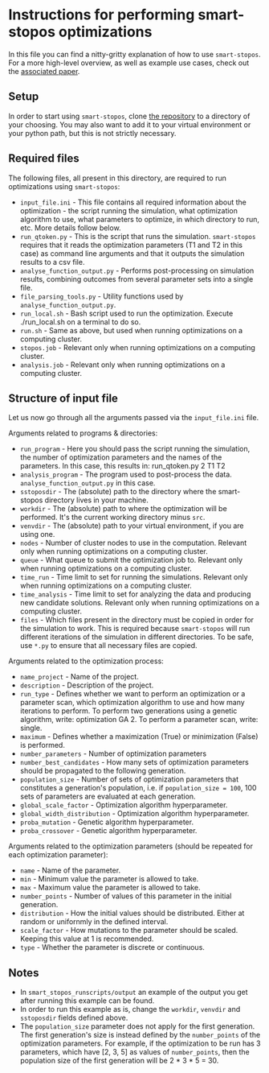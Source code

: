 # Instructions for performing smart-stopos optimizations

In this file you can find a nitty-gritty explanation of how to use `smart-stopos`. For a more high-level overview, as well as example use cases, check out the [associated paper](https://arxiv.org/abs/2010.16373).

## Setup

In order to start using `smart-stopos`, clone [the repository](https://gitlab.com/aritoka/smart-stopos) to a directory of your choosing. You may also want to add it to your virtual environment or your python path, but this is not strictly necessary.

## Required files

The following files, all present in this directory, are required to run optimizations using `smart-stopos`:

* `input_file.ini` - This file contains all required information about the optimization - the script running the simulation, what optimization algorithm to use, what parameters to optimize, in which directory to run, etc. More details follow below.
* `run_qtoken.py` - This is the script that runs the simulation. `smart-stopos` requires that it reads the optimization parameters (T1 and T2 in this case) as command line arguments and that it outputs the simulation results to a csv file.
* `analyse_function_output.py` - Performs post-processing on simulation results, combining outcomes from several parameter sets into a single file.
* `file_parsing_tools.py` - Utility functions used by `analyse_function_output.py`.
* `run_local.sh` - Bash script used to run the optimization. Execute ./run_local.sh on a terminal to do so.
* `run.sh` - Same as above, but used when running optimizations on a computing cluster.
* `stopos.job` - Relevant only when running optimizations on a computing cluster.
* `analysis.job` - Relevant only when running optimizations on a computing cluster.

## Structure of input file

Let us now go through all the arguments passed via the `input_file.ini` file.

Arguments related to programs & directories:

* `run_program` - Here you should pass the script running the simulation, the number of optimization parameters and the names of the parameters. In this case, this results in: run_qtoken.py 2 T1 T2
* `analysis_program` - The program used to post-process the data. `analyse_function_output.py` in this case.
* `sstoposdir` - The (absolute) path to the directory where the smart-stopos directory lives in your machine.
* `workdir` - The (absolute) path to where the optimization will be performed. It's the current working directory minus `src`.
* `venvdir` - The (absolute) path to your virtual environment, if you are using one.
* `nodes` - Number of cluster nodes to use in the computation. Relevant only when running optimizations on a computing cluster.
* `queue` - What queue to submit the optimization job to. Relevant only when running optimizations on a computing cluster.
* `time_run` - Time limit to set for running the simulations. Relevant only when running optimizations on a computing cluster.
* `time_analysis` - Time limit to set for analyzing the data and producing new candidate solutions. Relevant only when running optimizations on a computing cluster.
* `files` - Which files present in the directory must be copied in order for the simulation to work. This is required because `smart-stopos` will run different iterations of the simulation in different directories. To be safe, use `*.py` to ensure that all necessary files are copied.

Arguments related to the optimization process:

* `name_project` - Name of the project.
* `description` - Description of the project.
* `run_type` - Defines whether we want to perform an optimization or a parameter scan, which optimization algorithm to use and how many iterations to perform. To perform two generations using a genetic algorithm, write: optimization GA 2. To perform a parameter scan, write: single.
* `maximum` - Defines whether a maximization (True) or minimization (False) is performed.
* `number_parameters` - Number of optimization parameters
* `number_best_candidates` - How many sets of optimization parameters should be propagated to the following generation.
* `population_size` - Number of sets of optimization parameters that constitutes a generation's population, i.e. if `population_size = 100`, 100 sets of parameters are evaluated at each generation.
* `global_scale_factor` - Optimization algorithm hyperparameter.
* `global_width_distribution` - Optimization algorithm hyperparameter.
* `proba_mutation` - Genetic algorithm hyperparameter.
* `proba_crossover` - Genetic algorithm hyperparameter.

Arguments related to the optimization parameters (should be repeated for each optimization parameter):

* `name` - Name of the parameter.
* `min` - Minimum value the parameter is allowed to take.
* `max` - Maximum value the parameter is allowed to take.
* `number_points` - Number of values of this parameter in the initial generation.
* `distribution` - How the initial values should be distributed. Either at random or unifornmly in the defined interval.
* `scale_factor` - How mutations to the parameter should be scaled. Keeping this value at 1 is recommended.
* `type` - Whether the parameter is discrete or continuous.

## Notes

* In `smart_stopos_runscripts/output` an example of the output you get after running this example can be found.
* In order to run this example as is, change the `workdir`, `venvdir` and `sstoposdir` fields defined above.
* The `population_size` parameter does not apply for the first generation. The first generation's size is instead defined by the `number_points` of the optimization parameters. For example, if the optimization to be run has 3 parameters, which have [2, 3, 5] as values of `number_points`, then the population size of the first generation will be 2 * 3 * 5 = 30. 
